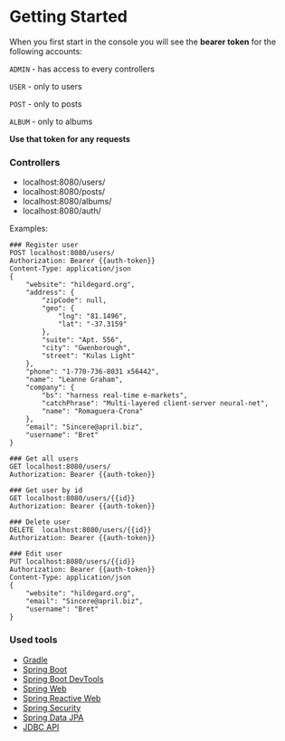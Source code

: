 # Getting Started

When you first start in the console you will see the **bearer token** for the following accounts:

`ADMIN` - has access to every controllers

`USER` - only to users

`POST` - only to posts

`ALBUM` - only to albums

**Use that token for any requests**

### Controllers

- localhost:8080/users/
- localhost:8080/posts/
- localhost:8080/albums/
- localhost:8080/auth/

Examples:
```http request
### Register user
POST localhost:8080/users/
Authorization: Bearer {{auth-token}}
Content-Type: application/json
{
    "website": "hildegard.org",
    "address": {
        "zipCode": null,
        "geo": {
            "lng": "81.1496",
            "lat": "-37.3159"
        },
        "suite": "Apt. 556",
        "city": "Gwenborough",
        "street": "Kulas Light"
    },
    "phone": "1-770-736-8031 x56442",
    "name": "Leanne Graham",
    "company": {
        "bs": "harness real-time e-markets",
        "catchPhrase": "Multi-layered client-server neural-net",
        "name": "Romaguera-Crona"
    },
    "email": "Sincere@april.biz",
    "username": "Bret"
}

### Get all users
GET localhost:8080/users/
Authorization: Bearer {{auth-token}}

### Get user by id
GET localhost:8080/users/{{id}}
Authorization: Bearer {{auth-token}}

### Delete user
DELETE  localhost:8080/users/{{id}}
Authorization: Bearer {{auth-token}}

### Edit user
PUT localhost:8080/users/{{id}}
Authorization: Bearer {{auth-token}}
Content-Type: application/json
{
    "website": "hildegard.org",
    "email": "Sincere@april.biz",
    "username": "Bret"
}
```

### Used tools

* [Gradle](https://docs.gradle.org)
* [Spring Boot](https://docs.spring.io/spring-boot/docs/3.2.3/gradle-plugin/reference/html/)
* [Spring Boot DevTools](https://docs.spring.io/spring-boot/docs/3.2.3/reference/htmlsingle/index.html#using.devtools)
* [Spring Web](https://docs.spring.io/spring-boot/docs/3.2.3/reference/htmlsingle/index.html#web)
* [Spring Reactive Web](https://docs.spring.io/spring-boot/docs/3.2.3/reference/htmlsingle/index.html#web.reactive)
* [Spring Security](https://docs.spring.io/spring-boot/docs/3.2.3/reference/htmlsingle/index.html#web.security)
* [Spring Data JPA](https://docs.spring.io/spring-boot/docs/3.2.3/reference/htmlsingle/index.html#data.sql.jpa-and-spring-data)
* [JDBC API](https://docs.spring.io/spring-boot/docs/3.2.3/reference/htmlsingle/index.html#data.sql)
